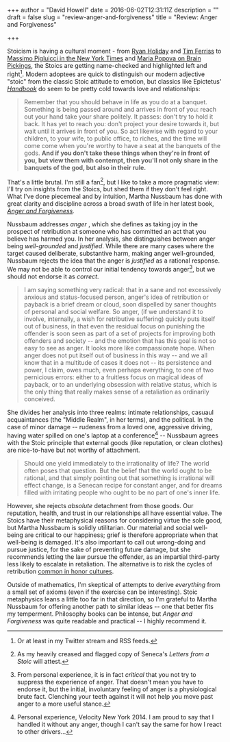 +++
author = "David Howell"
date = 2016-06-02T12:31:11Z
description = ""
draft = false
slug = "review-anger-and-forgiveness"
title = "Review: Anger and Forgiveness"

+++


Stoicism is having a cultural moment - from [Ryan Holiday][1] and [Tim Ferriss][2] to [Massimo Pigluicci in the New York Times][3] and [Maria Popova on Brain Pickings][4], the Stoics are getting name-checked and highlighted left and right[^1]. Modern adoptees are quick to distinguish our modern adjective "stoic" from the classic Stoic attitude to emotion, but classics like Epictetus' [_Handbook_][5] do seem to be pretty cold towards love and relationships:

> Remember that you should behave in life as you do at a banquet. Something is being passed around and arrives in front of you: reach out your hand take your share politely. It passes: don't try to hold it back. It has yet to reach you: don't project your desire towards it, but wait until it arrives in front of you. So act likewise with regard to your children, to your wife, to public office, to riches, and the time will come come when you're worthy to have a seat at the banquets of the gods. **And if you don't take these things when they're in front of you, but view them with contempt, then you'll not only share in the banquets of the god, but also in their rule.**

That's a little brutal. I'm still a fan[^2], but I like to take a more pragmatic view: I'll try on insights from the Stoics, but shed them if they don't feel right. What I've done piecemeal and by intuition, Martha Nussbaum has done with great clarity and discipline across a broad swath of life in her latest book, [_Anger and Forgiveness_][6].

Nussbaum addresses _anger_ , which she defines as taking joy in the prospect of retribution at someone who has committed an act that you believe has harmed you. In her analysis, she distinguishes between anger being _well-grounded_ and _justified_. While there are many cases where the target caused deliberate, substantive harm, making anger well-grounded, Nussbaum rejects the idea that the anger is _justified_ as a rational response. We may not be able to control our initial tendency towards anger[^3], but we should not endorse it as _correct_.

> I am saying something very radical: that in a sane and not excessively anxious and status-focused person, anger's idea of retribution or payback is a brief dream or cloud, soon dispelled by saner thoughts of personal and social welfare. So anger, (if we understand it to involve, internally, a wish for retributive suffering) quickly puts itself out of business, in that even the residual focus on punishing the offender is soon seen as part of a set of projects for improving both offenders and society -- and the emotion that has this goal is not so easy to see as anger. It looks more like compassionate hope. When anger does not put itself out of business in this way -- and we all know that in a multitude of cases it does not -- its persistence and power, I claim, owes much, even perhaps everything, to one of two pernicious errors: either to a fruitless focus on magical ideas of payback, or to an underlying obsession with relative status, which is the only thing that really makes sense of a retaliation as ordinarily conceived.

She divides her analysis into three realms: intimate relationships, casuaul acquaintances (the "Middle Realm", in her terms), and the political. In the case of minor damage -- rudeness from a loved one, aggressive driving, having water spilled on one's laptop at a conference[^4] -- Nussbaum agrees with the Stoic principle that external goods (like reputation, or clean clothes) are nice-to-have but not worthy of attachment.

> Should one yield immediately to the irrationality of life? The world often poses that question. But the belief that the world ought to be rational, and that simply pointing out that something is irrational will effect change, is a Senecan recipe for constant anger, and for dreams filled with irritating people who ought to be no part of one's inner life.

However, she rejects _absolute_ detachment from those goods. Our reputation, health, and trust in our relationships all have essential value. The Stoics have their metaphysical reasons for considering virtue the sole good, but Martha Nussbaum is solidly utilitarian. Our material and social well-being are critical to our happiness; grief is therefore appropriate when that well-being is damaged. It's also important to call out wrong-doing and pursue justice, for the sake of preventing future damage, but she recommends letting the law pursue the offender, as an impartial third-party less likely to escalate in retaliation. The alternative is to risk the cycles of retribution [common in honor cultures][7].

Outside of mathematics, I'm skeptical of attempts to derive _everything_ from a small set of axioms (even if the exercise can be interesting). Stoic metaphysics leans a little too far in that direction, so I'm grateful to Martha Nussbaum for offering another path to similar ideas -- one that better fits my temperment. Philosophy books can be intense, but _Anger and Forgiveness_ was quite readable and practical -- I highly recommend it.

[^1]: Or at least in my Twitter stream and RSS feeds.
[^2]: As my heavily creased and flagged copy of Seneca's _Letters from a Stoic_ will attest.
[^3]: From personal experience, it is in fact _critical_ that you not try to suppress the experience of anger. That doesn't mean you have to endorse it, but the initial, involuntary feeling of anger is a physiological brute fact. Clenching your teeth against it will not help you move past anger to a more useful stance.
[^4]: Personal experience, Velocity New York 2014. I am proud to say that I handled it without any anger, though I can't say the same for how I react to other drivers...

[1]: http://ryanholiday.net/stoicism-a-practical-philosophy-you-can-actually-use/
[2]: https://www.youtube.com/watch?v=88Ui_nflxkA
[3]: http://opinionator.blogs.nytimes.com/2015/02/02/how-to-be-a-stoic/?pagewanted=all&_r=0
[4]: https://www.brainpickings.org/2014/09/01/seneca-on-the-shortness-of-life/
[5]: http://classics.mit.edu/Epictetus/epicench.html
[6]: http://www.amazon.com/dp/0199335877
[7]: https://en.wikipedia.org/wiki/Hatfield%E2%80%93McCoy_feud

